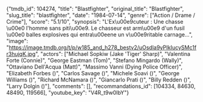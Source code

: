 {"tmdb_id": 104274, "title": "Blastfighter", "original_title": "Blastfighter", "slug_title": "blastfighter", "date": "1984-07-14", "genre": ["Action / Drame / Crime"], "score": "5.1/10", "synopsis": "L'Ex\u00e9cuteur : Une chasse \u00e0 l'homme sans piti\u00e9. Le chasseur est arm\u00e9 d'un fusil \u00e0 balles explosives qui entra\u00eene un v\u00e9ritable carnage...", "image": "https://image.tmdb.org/t/p/w185_and_h278_bestv2/uOsdla9yPIkIucySMc1fr3hujqK.jpg", "actors": ["Michael Sopkiw (Jake 'Tiger' Sharp)", "Valentina Forte (Connie)", "George Eastman (Tom)", "Stefano Mingardo (Wally)", "Ottaviano Dell'Acqua (Matt)", "Massimo Vanni (Dying Police Officer)", "Elizabeth Forbes ()", "Carlos Savage ()", "Michele Soavi ()", "George Williams ()", "Richard McNamara ()", "Giancarlo Prati ()", "Billy Redden ()", "Larry Dolgin ()"], "comments": [], "recommandations_id": [104334, 84630, 48490, 119566], "youtube_key": "V4R_t9w0IbY"}